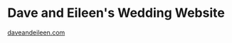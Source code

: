 Dave and Eileen's Wedding Website
=================================

[daveandeileen.com](http://daveandeileen.com)